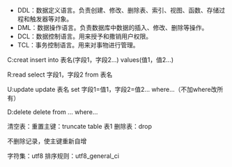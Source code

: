 - DDL：数据定义语言。负责创建、修改、删除表、索引、视图、函数、存储过程和触发器等对象。
- DML：数据操作语言。负责数据库中数据的插入、修改、删除等操作。
- DCL：数据控制语言。用来授予和撒销用户权限。
- TCL：事务控制语言。用来对事物进行管理。




C:creat
insert into 表名(字段1，字段2...) values(值1，值2...)

R:read
select 字段1，字段2 from 表名 

U:update
update 表名 set 字段1=值1，字段2=值2... where...（不加where改所有）

D:delete
delete from ... where...


清空表：重置主键：truncate table 表1
删除表：drop

不删除记录，使主键重新自增

字符集：utf8
排序规则：utf8_general_ci
